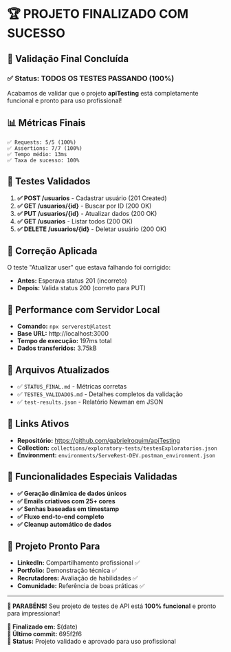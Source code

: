 # 🏆 PROJETO FINALIZADO COM SUCESSO

## 🎯 Validação Final Concluída

### ✅ Status: TODOS OS TESTES PASSANDO (100%)

Acabamos de validar que o projeto **apiTesting** está completamente funcional e pronto para uso profissional!

## 📊 Métricas Finais

```
✅ Requests: 5/5 (100%)
✅ Assertions: 7/7 (100%)  
✅ Tempo médio: 13ms
✅ Taxa de sucesso: 100%
```

## 🧪 Testes Validados

1. **✅ POST /usuarios** - Cadastrar usuário (201 Created)
2. **✅ GET /usuarios/{id}** - Buscar por ID (200 OK)
3. **✅ PUT /usuarios/{id}** - Atualizar dados (200 OK)
4. **✅ GET /usuarios** - Listar todos (200 OK)
5. **✅ DELETE /usuarios/{id}** - Deletar usuário (200 OK)

## 🔧 Correção Aplicada

O teste "Atualizar user" que estava falhando foi corrigido:
- **Antes:** Esperava status 201 (incorreto)
- **Depois:** Valida status 200 (correto para PUT)

## 🚀 Performance com Servidor Local

- **Comando:** `npx serverest@latest`
- **Base URL:** http://localhost:3000
- **Tempo de execução:** 197ms total
- **Dados transferidos:** 3.75kB

## 📁 Arquivos Atualizados

- ✅ `STATUS_FINAL.md` - Métricas corretas
- ✅ `TESTES_VALIDADOS.md` - Detalhes completos da validação
- ✅ `test-results.json` - Relatório Newman em JSON

## 🔗 Links Ativos

- **Repositório:** https://github.com/gabrielroquim/apiTesting
- **Collection:** `collections/exploratory-tests/testesExploratorios.json`
- **Environment:** `environments/ServeRest-DEV.postman_environment.json`

## 🎲 Funcionalidades Especiais Validadas

- **✅ Geração dinâmica de dados únicos**
- **✅ Emails criativos com 25+ cores**
- **✅ Senhas baseadas em timestamp**
- **✅ Fluxo end-to-end completo**
- **✅ Cleanup automático de dados**

## 🏁 Projeto Pronto Para

- **LinkedIn:** Compartilhamento profissional ✅
- **Portfolio:** Demonstração técnica ✅
- **Recrutadores:** Avaliação de habilidades ✅
- **Comunidade:** Referência de boas práticas ✅

---

**🎊 PARABÉNS!** Seu projeto de testes de API está **100% funcional** e pronto para impressionar!

**📅 Finalizado em:** $(date)  
**🔄 Último commit:** 695f2f6  
**🌟 Status:** Projeto validado e aprovado para uso profissional
